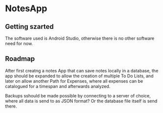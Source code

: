 # NotesApp

## Getting szarted 
The software used is Android Studio, otherwise there is no other software need for now. 

## Roadmap
After first creatng a notes App that can save notes locally in a database, the app should be expanded to allow the creation of multiple To Do Lists, and later on allow another Path for Expenses, where all expenses can be catalogued for a timespan and afterwards analyzed. 

Backups sshould be made possible by connecting to a server of choice, where all data is send to as JSON format? Or the database file itself is send there. 

